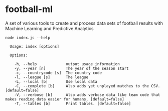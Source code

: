 # football-ml

A set of various tools to create and process data sets of football results with Machine Learning and Predictive Analytics

```
node index.js --help

  Usage: index [options]

  Options:

    -h, --help             output usage information
    -y, --year [n]         The year of the season start
    -c, --countrycode [s]  The country code
    -l, --league [s]       The league
    -L, --local [b]        Use local data
    -C, --complete [b]     Also adds yet unplayed matches to the CSV. [default=false]
    -V, --verbose [b]      Also adds verbose data like team code that makes reading data easier for humans. [default=false]
    -T, --tables [b]       Print tables. [default=false]
```
